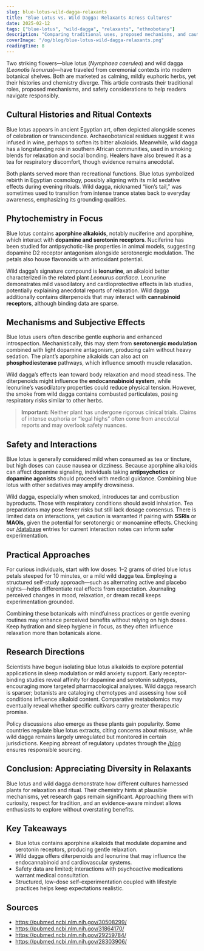 ```yaml
---
slug: blue-lotus-wild-dagga-relaxants
title: "Blue Lotus vs. Wild Dagga: Relaxants Across Cultures"
date: 2025-02-12
tags: ["blue-lotus", "wild-dagga", "relaxants", "ethnobotany"]
description: "Comparing traditional uses, proposed mechanisms, and cautions for blue lotus and wild dagga."
coverImage: "/og/blog/blue-lotus-wild-dagga-relaxants.png"
readingTime: 8
---
```


Two striking flowers—blue lotus (*Nymphaea caerulea*) and wild dagga (*Leonotis leonurus*)—have traveled from ceremonial contexts into modern botanical shelves. Both are marketed as calming, mildly euphoric herbs, yet their histories and chemistry diverge. This article contrasts their traditional roles, proposed mechanisms, and safety considerations to help readers navigate responsibly.

## Cultural Histories and Ritual Contexts

Blue lotus appears in ancient Egyptian art, often depicted alongside scenes of celebration or transcendence. Archaeobotanical residues suggest it was infused in wine, perhaps to soften its bitter alkaloids. Meanwhile, wild dagga has a longstanding role in southern African communities, used in smoking blends for relaxation and social bonding. Healers have also brewed it as a tea for respiratory discomfort, though evidence remains anecdotal.

Both plants served more than recreational functions. Blue lotus symbolized rebirth in Egyptian cosmology, possibly aligning with its mild sedative effects during evening rituals. Wild dagga, nicknamed “lion’s tail,” was sometimes used to transition from intense trance states back to everyday awareness, emphasizing its grounding qualities.

## Phytochemistry in Focus

Blue lotus contains **aporphine alkaloids**, notably nuciferine and aporphine, which interact with **dopamine and serotonin receptors**. Nuciferine has been studied for antipsychotic-like properties in animal models, suggesting dopamine D2 receptor antagonism alongside serotonergic modulation. The petals also house flavonoids with antioxidant potential.

Wild dagga’s signature compound is **leonurine**, an alkaloid better characterized in the related plant *Leonurus cardiaca*. Leonurine demonstrates mild vasodilatory and cardioprotective effects in lab studies, potentially explaining anecdotal reports of relaxation. Wild dagga additionally contains diterpenoids that may interact with **cannabinoid receptors**, although binding data are sparse.

## Mechanisms and Subjective Effects

Blue lotus users often describe gentle euphoria and enhanced introspection. Mechanistically, this may stem from **serotonergic modulation** combined with light dopamine antagonism, producing calm without heavy sedation. The plant’s aporphine alkaloids can also act on **phosphodiesterase** pathways, which influence smooth muscle relaxation.

Wild dagga’s effects lean toward body relaxation and mood steadiness. The diterpenoids might influence the **endocannabinoid system**, while leonurine’s vasodilatory properties could reduce physical tension. However, the smoke from wild dagga contains combusted particulates, posing respiratory risks similar to other herbs.

> **Important:** Neither plant has undergone rigorous clinical trials. Claims of intense euphoria or “legal highs” often come from anecdotal reports and may overlook safety nuances.

## Safety and Interactions

Blue lotus is generally considered mild when consumed as tea or tincture, but high doses can cause nausea or dizziness. Because aporphine alkaloids can affect dopamine signaling, individuals taking **antipsychotics** or **dopamine agonists** should proceed with medical guidance. Combining blue lotus with other sedatives may amplify drowsiness.

Wild dagga, especially when smoked, introduces tar and combustion byproducts. Those with respiratory conditions should avoid inhalation. Tea preparations may pose fewer risks but still lack dosage consensus. There is limited data on interactions, yet caution is warranted if pairing with **SSRIs** or **MAOIs**, given the potential for serotonergic or monoamine effects. Checking our [/database](/database) entries for current interaction notes can inform safer experimentation.

## Practical Approaches

For curious individuals, start with low doses: 1–2 grams of dried blue lotus petals steeped for 10 minutes, or a mild wild dagga tea. Employing a structured self-study approach—such as alternating active and placebo nights—helps differentiate real effects from expectation. Journaling perceived changes in mood, relaxation, or dream recall keeps experimentation grounded.

Combining these botanicals with mindfulness practices or gentle evening routines may enhance perceived benefits without relying on high doses. Keep hydration and sleep hygiene in focus, as they often influence relaxation more than botanicals alone.

## Research Directions

Scientists have begun isolating blue lotus alkaloids to explore potential applications in sleep modulation or mild anxiety support. Early receptor-binding studies reveal affinity for dopamine and serotonin subtypes, encouraging more targeted pharmacological analyses. Wild dagga research is sparser; botanists are cataloging chemotypes and assessing how soil conditions influence alkaloid content. Comparative metabolomics may eventually reveal whether specific cultivars carry greater therapeutic promise.

Policy discussions also emerge as these plants gain popularity. Some countries regulate blue lotus extracts, citing concerns about misuse, while wild dagga remains largely unregulated but monitored in certain jurisdictions. Keeping abreast of regulatory updates through the [/blog](/blog) ensures responsible sourcing.

## Conclusion: Appreciating Diversity in Relaxants

Blue lotus and wild dagga demonstrate how different cultures harnessed plants for relaxation and ritual. Their chemistry hints at plausible mechanisms, yet research gaps remain significant. Approaching them with curiosity, respect for tradition, and an evidence-aware mindset allows enthusiasts to explore without overstating benefits.

## Key Takeaways
- Blue lotus contains aporphine alkaloids that modulate dopamine and serotonin receptors, producing gentle relaxation.
- Wild dagga offers diterpenoids and leonurine that may influence the endocannabinoid and cardiovascular systems.
- Safety data are limited; interactions with psychoactive medications warrant medical consultation.
- Structured, low-dose self-experimentation coupled with lifestyle practices helps keep expectations realistic.

## Sources
- https://pubmed.ncbi.nlm.nih.gov/30508299/
- https://pubmed.ncbi.nlm.nih.gov/31864170/
- https://pubmed.ncbi.nlm.nih.gov/29259784/
- https://pubmed.ncbi.nlm.nih.gov/28303906/
